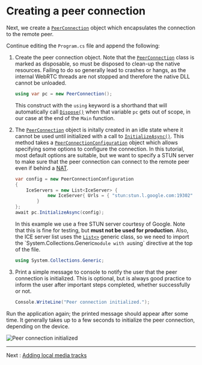 # Creating a peer connection

Next, we create a [`PeerConnection`](xref:Microsoft.MixedReality.WebRTC.PeerConnection) object which encapsulates the connection to the remote peer.

Continue editing the `Program.cs` file and append the following:

1. Create the peer connection object. Note that the [`PeerConnection`](xref:Microsoft.MixedReality.WebRTC.PeerConnection) class is marked as disposable, so must be disposed to clean-up the native resources. Failing to do so generally lead to crashes or hangs, as the internal WebRTC threads are not stopped and therefore the native DLL cannot be unloaded.

   ```cs
   using var pc = new PeerConnection();
   ```

   This construct with the `using` keyword is a shorthand that will automatically call [`Dispose()`](xref:System.IDisposable.Dispose) when that variable `pc` gets out of scope, in our case at the end of the `Main` function.

2. The [`PeerConnection`](xref:Microsoft.MixedReality.WebRTC.PeerConnection) object is initally created in an idle state where it cannot be used until initialized with a call to [`InitializeAsync()`](xref:Microsoft.MixedReality.WebRTC.PeerConnection.InitializeAsync(Microsoft.MixedReality.WebRTC.PeerConnectionConfiguration,CancellationToken)). This method takes a [`PeerConnectionConfiguration`](xref:Microsoft.MixedReality.WebRTC.PeerConnectionConfiguration) object which allows specifying some options to configure the connection. In this tutorial, most default options are suitable, but we want to specify a STUN server to make sure that the peer connection can connect to the remote peer even if behind a [NAT](https://en.wikipedia.org/wiki/Network_address_translation).

   ```cs
   var config = new PeerConnectionConfiguration
   {
       IceServers = new List<IceServer> {
               new IceServer{ Urls = { "stun:stun.l.google.com:19302" } }
           }
   };
   await pc.InitializeAsync(config);
   ```

   In this example we use a free STUN server courtesy of Google. Note that this is fine for testing, but **must not be used for production**. Also, the ICE server list uses the [`List<>`](xref:System.Collections.Generic.List`1) generic class, so we need to import the `System.Collections.Generic` module with a `using` directive at the top of the file.

   ```cs
   using System.Collections.Generic;
   ```

3. Print a simple message to console to notify the user that the peer connection is initialized. This is optional, but is always good practice to inform the user after important steps completed, whether successfully or not.

    ```cs
   Console.WriteLine("Peer connection initialized.");
   ```

Run the application again; the printed message should appear after some time. It generally takes up to a few seconds to initialize the peer connection, depending on the device.

![Peer connection initialized](cs4.png)

----

Next : [Adding local media tracks](helloworld-cs-mediatracks-core3.md)
